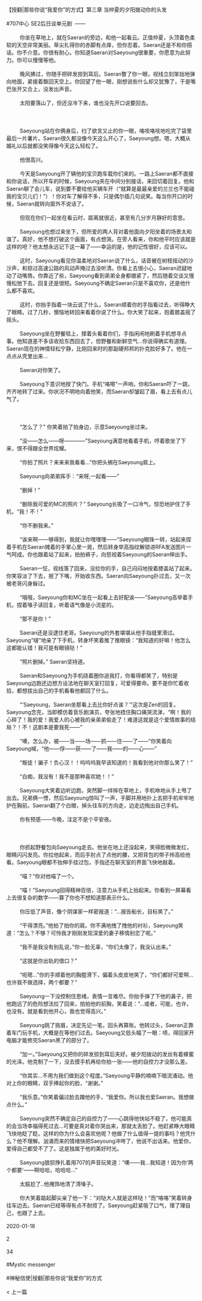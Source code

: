 <br/><br/>【授翻|那些你说“我爱你”的方式】第三章 当仲夏的夕阳拨动你的头发<br/><br/>#707中心 SE2后日谈单元剧  ——<br/><br/>  　　你坐在草地上，就在Saeran的旁边，和他一起看云。正值仲夏，头顶着色柔软的天空非常美丽。草尖扎得你的赤脚有点痒，但你忍着。Saeran还是不和你搭话。你不介意。你很有耐心。你知道Saeran对Saeyoung很重要，你愿意为此努力。你可以慢慢等他。　　<br/><br/>  　　晚风拂过，你随手把碎发掠到耳后。Saeran瞥了你一眼，视线立刻笨拙地弹向地面，紧接着飘回天空上。你回望了他一眼，刚想说些什么却又犹豫了，于是嘴巴张开又合上，没发出声音。<br/><br/>  　　太阳要落山了，但还没冷下来，谁也没先开口说要回去。<br/><br/>  　　<br/><br/>  　　Saeyoung站在你俩身后，扫了欲言又止的你一眼，咯吱咯吱地吃完了袋里最后一片薯片。Saeran很久都没像今天这么开心了，Saeyoung想。嗯，大概从婚礼以后就都没笑得像今天这么轻松了。<br/><br/>  　　他很高兴。　　<br/><br/>  　　今天是Saeyoung开了辆他的宝贝跑车载你们来的。一路上Saeran都不直接和你说话，所以开车的时候，Saeyoung夹在中间分别接话，来回切着回复。他和Saeran聊了会儿车，说到要不要给他买辆车开（“就算是最最亲爱的兰兰也不能碰我的宝贝儿们！”）！你对车了解得不多，只是偶尔插几句说笑。每当你开口的时候，Saeran就转向窗外不说话了。<br/><br/>  　　但现在你们一起坐在看云时，距离就很近，甚至有几分岁月静好的意思。<br/><br/>  　　Saeyoung也想过来坐下，但所爱的两人背对着他面向夕阳坐着的场景太和谐了。真好，他不想打破这个画面，有点想哭。在旁人看来，你和他平时应该就是这样的吧？他太想永远记下这一幕了——幸运的是，他的记性很好，应该可以。<br/><br/>  　　这时，Saeyoung看见你温柔地对Saeran说了什么，话音被在树枝摇动的沙沙声，和掠过高速公路的风动声掩过去没听清。你看上去很小心，Saeran迟疑地动了动嘴唇。你靠近了些，Saeyoung看到弟弟全身都绷紧了，然后随着交谈又慢慢松弛下去。回复还是很短。Saeyoung不确定Saeran只是不喜欢你，还是他什么都不喜欢。<br/><br/>  　　这时，你抬手指着一块云说了什么，Saeran顺着你的手指看过去，听得睁大了眼睛。过了几秒，懊恼地转回来看着你说了什么。你大笑了起来，抱着膝盖摇了摇头。<br/><br/>  　　Saeyoung坐在野餐毯上，撑着头看着你们，手指闲闲地刷着手机想寻点事。他知道差不多该收拾东西回去了，但野餐和新鲜空气...你说得确实有道理。Saeran现在的神情轻松宁静，比刚回来时的那副硬邦邦的扑克脸好多了。他在一点点从壳里出来...<br/><br/>  　　Saeran对你笑了。<br/><br/>  　　Saeyoung下意识地按了快门。手机“咯嚓”一声响，你和Saeran吓了一跳，齐齐地转了过来。你状况不明地向着他笑，而Saeran却皱起了眉，看上去有点儿气了。<br/><br/>  　　<br/><br/>  　　“怎么了？” 你笑着拍了拍身边，示意Saeyoung坐过来。　　<br/><br/>  　　“没——怎么——呀————”Saeyoung满意地看着手机，哼着歌坐了下来，恨不得跟全世界炫耀。<br/><br/>  　　“你拍了照片？来来来我看看...”你把头搁在Saeyoung肩上。<br/><br/>  　　Saeyoung向弟弟挥手：“来呀,一起看——”<br/><br/>  　　“删掉！”　<br/><br/>  　　“删除我可爱的MC的照片？” Saeyoung长吸了一口冷气，惊恐地护住了手机，“我！不！”　　<br/><br/>  　　“你不删我来。” 　　<br/><br/>  　　“诶来啊——够得到，我就让你嘿嘿嘿——”Saeyoung眼珠一转，站起来捏着手机在Saeran摊着的手掌心里一晃，然后转身举高指纹解锁进RFA发送图片一气呵成。你也跟着站了起来，拍拍裤子，向怒视着Saeyoung的Saeran伸出手。<br/><br/>  　　Saeran一怔，视线落了回来，没拉你的手，自己闷闷地按着膝盖站了起来。你笑容淡了下去，抿了下嘴，开始收东西。Saeran向Saeyoung扑过去，又一次被老哥闪身躲过。　　<br/><br/>  　　“哦哦，Saeyoung你和MC坐在一起看上去好配诶——”Saeyoung高举着手机，捏着嗓子读回复。听着语气像是小流星的。　　<br/><br/>  　　“那不是你！”　<br/><br/>  　　Saeran还是没逮住老哥。Saeyoung的外套堪堪从他手指缝里滑过。Saeyoung“啵”地亲了下手机，转身坏笑着推了推眼镜：“我知道的好嘛！他怎么这都能认错！我可是有眼镜哒！”　<br/><br/>  　　“照片删掉。” Saeran坚持道。　<br/><br/>  　　Saeran和Saeyoung为手机绕着圈你追我打，你看得都笑了，特别是Saeyoung边跑还边想方设法地在聊天室打回复，可爱得要命。要不是你忙着收拾，都想拔出自己的手机看看他都回了什么。<br/><br/>  　　“‘Saeyoung，Saeran坐那看上去比你好点诶？’”这次是Zen的回复。Saeyoung念完，当即模仿着音乐剧演员，夸张地捂住胸口痛哭流涕，“啊！我的心碎了！我的爱！我爱人的心被我的亲弟弟偷走了！难道这就是这个爱情故事的结局？！不！这剧本是要我死——”　　<br/><br/>  　　“噢，怎么办，被——当——场——抓——住——了——”你笑着向Saeyoung喊，“他——俘——获——了——我——的——心——”　　<br/><br/>  　　“叛徒！骗子！负心汉！！呜呜呜我早该知道的！我看到他对你那么笑了！”　　<br/><br/>  　　“白痴，我没有！我不是那种喜欢她！！”　　<br/><br/>  　　Saeyoung大笑着边听边跑，突然脚一绊摔在草地上，手机咻地从手上甩了出去。兄弟俩一愣，然后Saeyoung惊叫了一声，手脚并用地扑上去把手机牢牢地护在胸前。Saeran翻了个白眼，掉头往车的方向走，边走边掏出自己手机。<br/><br/>  　　你有预感——今晚，注定不是个平安夜。　<br/><br/>  　　　<br/><br/>  　　你抓起野餐包向Saeyoung走去。他坐在地上还没起来，笑得脸微微发红，眼睛闪闪发亮。你拉他起来，而后手肘点了点他的腰，又把背包的带子拎高给他看。Saeyoung眼都不抬伸手挂过包，手指还在聊天室的界面飞快地敲着。　　<br/><br/>  　　“喵？”你对他喵了一个。　　<br/><br/>  　　“喵！”Saeyoung回得精神百倍，注意力从手机上抬起来。你看到一屏幕看上去很复杂的数字——算了你也不想知道那表示什么。　　<br/><br/>  　　你压低了声音，像个阴谋家一样密报道：“...报告船长，目标笑了。”　　<br/><br/>  　　“干得漂亮。”他拍了拍你的肩。你不满地拽了拽他的衬衫，Saeyoung笑道：“怎么？不够？可怜我才刚刚发现深爱的妻子移情别恋了呢。”　　<br/><br/>  　　“我不是我没有别乱说，”你一脸无辜，“你们太像了，我没认出来。”　<br/><br/>  　　“这就是你出轨的借口？”　　<br/><br/>  　　“呃嗯...”你的手顺着他的胸膛滑下，偏着头皮皮地笑了，“你们都好可爱啊...也许我不做选择，两个都要？”　　<br/><br/>  　　Saeyoung一下没控制住思绪，表情一言难尽。你抬手弹了下他的鼻子，把他跑远了的危险想法拉了回来，拍拍他的前胸，笑着说：“...或者，可能，也许，也没有。就是看到他开心，我也觉得高兴。”　　<br/><br/>  　　Saeyoung挑了挑眉，决定先记一笔，回头再算账。他转过头，Saeran正靠着车门玩手机，大概是在等他们过去。Saeyoung又低头瞄了一眼：啧，得回家开电脑才能修完Saeran黑了的部分了。　　<br/><br/>  　　“加一。”Saeyoung又把你的碎发掠到耳后夹好。被夕阳拨动的发丝有着蜂蜜的光泽。他克制了一下，没去摸手机再给你拍一张——他的自控力才没那么差。　　<br/><br/>  　　“你其实...不用为我们做到这个程度。”Saeyoung平静的喃喃下暗流涌动。他对上你的眼睛，双手捧起你的脸，“谢谢。”　　<br/><br/>  　　“我乐意。”你笑着偏过脸去蹭他的手，“我爱你。所以我也爱Saeran。我想做点什么。”　　<br/><br/>  　　Saeyoung突然不确定自己的自控力了——心跳得他快站不稳了，他可能真的会当场幸福得死过去...可要是真对着你哭出来，那就太丢脸了。他赶紧睁大眼睛飞快地眨了眨。这样的你为什么会喜欢他呢？他做了什么值得一提的事吗？他凭什么？他不理解。汹涌而来的情绪快把Saeyoung冲垮了，他说不出话来。他爱你，爱得自己都受不了了。这是独属于他的美好时光。<br/><br/>  　　Saeyoung狼狈挣扎着用707的声音玩笑道：“噢——我...我知道！因为你‘两个都要’——啊哈哈，哈哈哈...”<br/><br/>  　　太尴尬了..他掩饰地清了清嗓子。　<br/><br/>  　　你大笑着踮起脚尖亲了他一下：“对哒大人就是这样哒！”而“咯咯”笑着转身往车边去。Saeran已经等得有点不耐烦了。Saeyoung赶紧吸了口气，理了理自己，也跟了上去。<br/><br/>2020-01-18<br/><br/>2<br/><br/>34<br/><br/>#Mystic messenger<br/><br/>#神秘信使|授翻|那些你说“我爱你”的方式<br/><br/>< 上一篇<br/><br/>